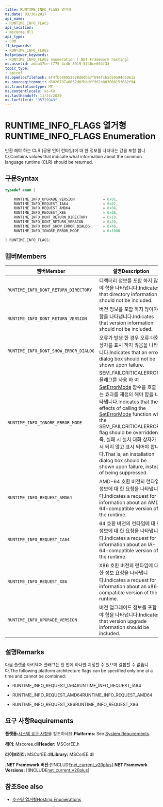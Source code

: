 ```yaml
---
title: RUNTIME_INFO_FLAGS 열거형
ms.date: 03/30/2017
api_name:
- RUNTIME_INFO_FLAGS
api_location:
- mscoree.dll
api_type:
- COM
f1_keywords:
- RUNTIME_INFO_FLAGS
helpviewer_keywords:
- RUNTIME_INFO_FLAGS enumeration [.NET Framework hosting]
ms.assetid: adba37be-f775-4cdb-8919-5746ce694f33
topic_type:
- apiref
ms.openlocfilehash: 6f4fbb40053628d60ba7f094fcb5d50a94d63e1a
ms.sourcegitcommit: d8020797a6657d0fbbdff362b80300815f682f94
ms.translationtype: MT
ms.contentlocale: ko-KR
ms.lasthandoff: 11/24/2020
ms.locfileid: "95729943"
---
```

# <a name="runtime_info_flags-enumeration"></a><span data-ttu-id="ddeef-102">RUNTIME_INFO_FLAGS 열거형</span><span class="sxs-lookup"><span data-stu-id="ddeef-102">RUNTIME_INFO_FLAGS Enumeration</span></span>

<span data-ttu-id="ddeef-103">반환 해야 하는 CLR (공용 언어 런타임)에 대 한 정보를 나타내는 값을 포함 합니다.</span><span class="sxs-lookup"><span data-stu-id="ddeef-103">Contains values that indicate what information about the common language runtime (CLR) should be returned.</span></span>  
  
## <a name="syntax"></a><span data-ttu-id="ddeef-104">구문</span><span class="sxs-lookup"><span data-stu-id="ddeef-104">Syntax</span></span>  
  
```cpp  
typedef enum {  
  
    RUNTIME_INFO_UPGRADE_VERSION             = 0x01,  
    RUNTIME_INFO_REQUEST_IA64                = 0x02,  
    RUNTIME_INFO_REQUEST_AMD64               = 0x04,  
    RUNTIME_INFO_REQUEST_X86                 = 0x08,  
    RUNTIME_INFO_DONT_RETURN_DIRECTORY       = 0x10,  
    RUNTIME_INFO_DONT_RETURN_VERSION         = 0x20,  
    RUNTIME_INFO_DONT_SHOW_ERROR_DIALOG      = 0x40,  
    RUNTIME_INFO_IGNORE_ERROR_MODE           = 0x1000  
  
} RUNTIME_INFO_FLAGS;  
```  
  
## <a name="members"></a><span data-ttu-id="ddeef-105">멤버</span><span class="sxs-lookup"><span data-stu-id="ddeef-105">Members</span></span>  
  
|<span data-ttu-id="ddeef-106">멤버</span><span class="sxs-lookup"><span data-stu-id="ddeef-106">Member</span></span>|<span data-ttu-id="ddeef-107">설명</span><span class="sxs-lookup"><span data-stu-id="ddeef-107">Description</span></span>|  
|------------|-----------------|  
|`RUNTIME_INFO_DONT_RETURN_DIRECTORY`|<span data-ttu-id="ddeef-108">디렉터리 정보를 포함 하지 않아야 함을 나타냅니다.</span><span class="sxs-lookup"><span data-stu-id="ddeef-108">Indicates that directory information should not be included.</span></span>|  
|`RUNTIME_INFO_DONT_RETURN_VERSION`|<span data-ttu-id="ddeef-109">버전 정보를 포함 하지 않아야 함을 나타냅니다.</span><span class="sxs-lookup"><span data-stu-id="ddeef-109">Indicates that version information should not be included.</span></span>|  
|`RUNTIME_INFO_DONT_SHOW_ERROR_DIALOG`|<span data-ttu-id="ddeef-110">오류가 발생 한 경우 오류 대화 상자를 표시 하지 않음을 나타냅니다.</span><span class="sxs-lookup"><span data-stu-id="ddeef-110">Indicates that an error dialog box should not be shown upon failure.</span></span>|  
|`RUNTIME_INFO_IGNORE_ERROR_MODE`|<span data-ttu-id="ddeef-111">SEM_FAILCRITICALERRORS 플래그를 사용 하 여 [SetErrorMode](/windows/win32/api/errhandlingapi/nf-errhandlingapi-seterrormode) 함수를 호출 하는 효과를 재정의 해야 함을 나타냅니다.</span><span class="sxs-lookup"><span data-stu-id="ddeef-111">Indicates that the effects of calling the [SetErrorMode](/windows/win32/api/errhandlingapi/nf-errhandlingapi-seterrormode) function with the SEM_FAILCRITICALERRORS flag should be overridden.</span></span> <span data-ttu-id="ddeef-112">즉, 실패 시 설치 대화 상자가 표시 되지 않고 표시 되어야 합니다.</span><span class="sxs-lookup"><span data-stu-id="ddeef-112">That is, an installation dialog box should be shown upon failure, instead of being suppressed.</span></span>|  
|`RUNTIME_INFO_REQUEST_AMD64`|<span data-ttu-id="ddeef-113">AMD-64 호환 버전의 런타임 정보에 대 한 요청을 나타냅니다.</span><span class="sxs-lookup"><span data-stu-id="ddeef-113">Indicates a request for information about an AMD-64-compatible version of the runtime.</span></span>|  
|`RUNTIME_INFO_REQUEST_IA64`|<span data-ttu-id="ddeef-114">64 호환 버전의 런타임에 대 한 정보에 대 한 요청을 나타냅니다.</span><span class="sxs-lookup"><span data-stu-id="ddeef-114">Indicates a request for information about an IA-64-compatible version of the runtime.</span></span>|  
|`RUNTIME_INFO_REQUEST_X86`|<span data-ttu-id="ddeef-115">X86 호환 버전의 런타임에 대 한 정보 요청을 나타냅니다.</span><span class="sxs-lookup"><span data-stu-id="ddeef-115">Indicates a request for information about an x86-compatible version of the runtime.</span></span>|  
|`RUNTIME_INFO_UPGRADE_VERSION`|<span data-ttu-id="ddeef-116">버전 업그레이드 정보를 포함 해야 함을 나타냅니다.</span><span class="sxs-lookup"><span data-stu-id="ddeef-116">Indicates that version upgrade information should be included.</span></span>|  
  
## <a name="remarks"></a><span data-ttu-id="ddeef-117">설명</span><span class="sxs-lookup"><span data-stu-id="ddeef-117">Remarks</span></span>  

 <span data-ttu-id="ddeef-118">다음 플랫폼 아키텍처 플래그는 한 번에 하나만 지정할 수 있으며 결합할 수 없습니다.</span><span class="sxs-lookup"><span data-stu-id="ddeef-118">The following platform architecture flags can be specified only one at a time and cannot be combined:</span></span>  
  
- <span data-ttu-id="ddeef-119">RUNTIME_INFO_REQUEST_IA64</span><span class="sxs-lookup"><span data-stu-id="ddeef-119">RUNTIME_INFO_REQUEST_IA64</span></span>  
  
- <span data-ttu-id="ddeef-120">RUNTIME_INFO_REQUEST_AMD64</span><span class="sxs-lookup"><span data-stu-id="ddeef-120">RUNTIME_INFO_REQUEST_AMD64</span></span>  
  
- <span data-ttu-id="ddeef-121">RUNTIME_INFO_REQUEST_X86</span><span class="sxs-lookup"><span data-stu-id="ddeef-121">RUNTIME_INFO_REQUEST_X86</span></span>  
  
## <a name="requirements"></a><span data-ttu-id="ddeef-122">요구 사항</span><span class="sxs-lookup"><span data-stu-id="ddeef-122">Requirements</span></span>  

 <span data-ttu-id="ddeef-123">**플랫폼:**[시스템 요구 사항](../../get-started/system-requirements.md)을 참조하세요.</span><span class="sxs-lookup"><span data-stu-id="ddeef-123">**Platforms:** See [System Requirements](../../get-started/system-requirements.md).</span></span>  
  
 <span data-ttu-id="ddeef-124">**헤더:** Mscoree.dll</span><span class="sxs-lookup"><span data-stu-id="ddeef-124">**Header:** MSCorEE.h</span></span>  
  
 <span data-ttu-id="ddeef-125">**라이브러리:** MSCorEE.dll</span><span class="sxs-lookup"><span data-stu-id="ddeef-125">**Library:** MSCorEE.dll</span></span>  
  
 <span data-ttu-id="ddeef-126">**.NET Framework 버전:**[!INCLUDE[net_current_v20plus](../../../../includes/net-current-v20plus-md.md)]</span><span class="sxs-lookup"><span data-stu-id="ddeef-126">**.NET Framework Versions:** [!INCLUDE[net_current_v20plus](../../../../includes/net-current-v20plus-md.md)]</span></span>  
  
## <a name="see-also"></a><span data-ttu-id="ddeef-127">참조</span><span class="sxs-lookup"><span data-stu-id="ddeef-127">See also</span></span>

- [<span data-ttu-id="ddeef-128">호스팅 열거형</span><span class="sxs-lookup"><span data-stu-id="ddeef-128">Hosting Enumerations</span></span>](hosting-enumerations.md)
